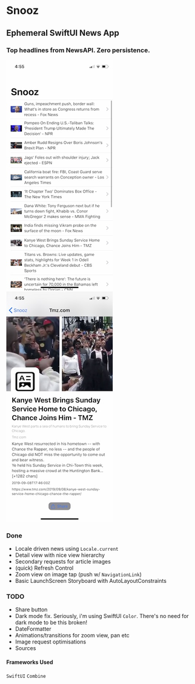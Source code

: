 # Snooz
## Ephemeral SwiftUI News App

### Top headlines from NewsAPI. Zero persistence. 

![Alt text](/shots/IMG_4860.jpg?raw=true "Screenshot")
![Alt text](/shots/IMG_4859.jpg?raw=true "Screenshot")

### Done
* Locale driven news using `Locale.current`
* Detail view with nice view hierarchy
* Secondary requests for article images
* (quick) Refresh Control
* Zoom view on image tap (push w/ `NavigationLink`)
* Basic LaunchScreen Storyboard with AutoLayoutConstraints

### TODO
* Share button
* Dark mode fix. Seriously, i'm using SwiftUI `Color`. There's no need for dark mode to be this broken!
* DateFormatter
* Animations/transitions for zoom view, pan etc
* Image request optimisations
* Sources

#### Frameworks Used
`SwiftUI` `Combine`
